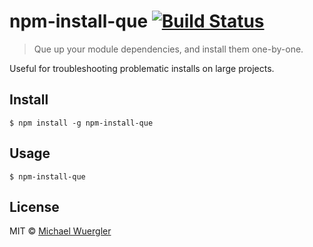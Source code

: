 # npm-install-que [![Build Status](https://travis-ci.org/radiovisual/npm-install-que.svg?branch=master)](https://travis-ci.org/radiovisual/npm-install-que)

> Que up your module dependencies, and install them one-by-one.

Useful for troubleshooting problematic installs on large projects. 

## Install

```
$ npm install -g npm-install-que
```

## Usage

```
$ npm-install-que
```

## License

MIT © [Michael Wuergler](http://numetriclabs.com)
